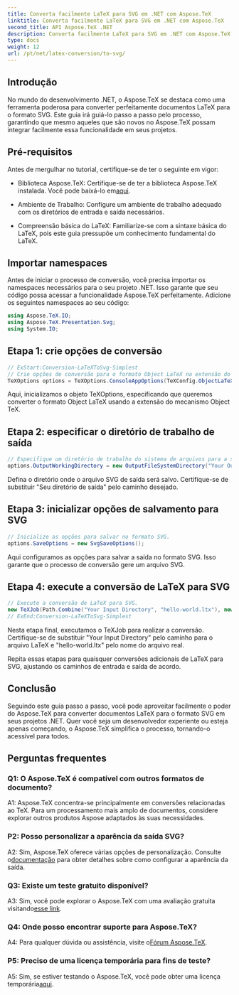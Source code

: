 ```yaml
---
title: Converta facilmente LaTeX para SVG em .NET com Aspose.TeX
linktitle: Converta facilmente LaTeX para SVG em .NET com Aspose.TeX
second_title: API Aspose.TeX .NET
description: Converta facilmente LaTeX para SVG em .NET com Aspose.TeX. Simplifique o processamento de documentos com esta biblioteca intuitiva e poderosa.
type: docs
weight: 12
url: /pt/net/latex-conversion/to-svg/
---
```

## Introdução

No mundo do desenvolvimento .NET, o Aspose.TeX se destaca como uma ferramenta poderosa para converter perfeitamente documentos LaTeX para o formato SVG. Este guia irá guiá-lo passo a passo pelo processo, garantindo que mesmo aqueles que são novos no Aspose.TeX possam integrar facilmente essa funcionalidade em seus projetos.

## Pré-requisitos

Antes de mergulhar no tutorial, certifique-se de ter o seguinte em vigor:

-  Biblioteca Aspose.TeX: Certifique-se de ter a biblioteca Aspose.TeX instalada. Você pode baixá-lo em[aqui](https://releases.aspose.com/tex/net/).

- Ambiente de Trabalho: Configure um ambiente de trabalho adequado com os diretórios de entrada e saída necessários.

- Compreensão básica do LaTeX: Familiarize-se com a sintaxe básica do LaTeX, pois este guia pressupõe um conhecimento fundamental do LaTeX.

## Importar namespaces

Antes de iniciar o processo de conversão, você precisa importar os namespaces necessários para o seu projeto .NET. Isso garante que seu código possa acessar a funcionalidade Aspose.TeX perfeitamente. Adicione os seguintes namespaces ao seu código:

```csharp
using Aspose.TeX.IO;
using Aspose.TeX.Presentation.Svg;
using System.IO;
```

## Etapa 1: crie opções de conversão

```csharp
// ExStart:Conversion-LaTeXToSvg-Simplest
// Crie opções de conversão para o formato Object LaTeX na extensão do mecanismo Object TeX.
TeXOptions options = TeXOptions.ConsoleAppOptions(TeXConfig.ObjectLaTeX);
```

Aqui, inicializamos o objeto TeXOptions, especificando que queremos converter o formato Object LaTeX usando a extensão do mecanismo Object TeX.

## Etapa 2: especificar o diretório de trabalho de saída

```csharp
// Especifique um diretório de trabalho do sistema de arquivos para a saída.
options.OutputWorkingDirectory = new OutputFileSystemDirectory("Your Output Directory");
```

Defina o diretório onde o arquivo SVG de saída será salvo. Certifique-se de substituir "Seu diretório de saída" pelo caminho desejado.

## Etapa 3: inicializar opções de salvamento para SVG

```csharp
// Inicialize as opções para salvar no formato SVG.
options.SaveOptions = new SvgSaveOptions();
```

Aqui configuramos as opções para salvar a saída no formato SVG. Isso garante que o processo de conversão gere um arquivo SVG.

## Etapa 4: execute a conversão de LaTeX para SVG

```csharp
// Execute a conversão de LaTeX para SVG.
new TeXJob(Path.Combine("Your Input Directory", "hello-world.ltx"), new SvgDevice(), options).Run();
// ExEnd:Conversion-LaTeXToSvg-Simplest
```

Nesta etapa final, executamos o TeXJob para realizar a conversão. Certifique-se de substituir "Your Input Directory" pelo caminho para o arquivo LaTeX e "hello-world.ltx" pelo nome do arquivo real.

Repita essas etapas para quaisquer conversões adicionais de LaTeX para SVG, ajustando os caminhos de entrada e saída de acordo.

## Conclusão

Seguindo este guia passo a passo, você pode aproveitar facilmente o poder do Aspose.TeX para converter documentos LaTeX para o formato SVG em seus projetos .NET. Quer você seja um desenvolvedor experiente ou esteja apenas começando, o Aspose.TeX simplifica o processo, tornando-o acessível para todos.

## Perguntas frequentes

### Q1: O Aspose.TeX é compatível com outros formatos de documento?

A1: Aspose.TeX concentra-se principalmente em conversões relacionadas ao TeX. Para um processamento mais amplo de documentos, considere explorar outros produtos Aspose adaptados às suas necessidades.

### P2: Posso personalizar a aparência da saída SVG?

 A2: Sim, Aspose.TeX oferece várias opções de personalização. Consulte o[documentação](https://reference.aspose.com/tex/net/) para obter detalhes sobre como configurar a aparência da saída.

### Q3: Existe um teste gratuito disponível?

 A3: Sim, você pode explorar o Aspose.TeX com uma avaliação gratuita visitando[esse link](https://releases.aspose.com/).

### Q4: Onde posso encontrar suporte para Aspose.TeX?

 A4: Para qualquer dúvida ou assistência, visite o[Fórum Aspose.TeX](https://forum.aspose.com/c/tex/47).

### P5: Preciso de uma licença temporária para fins de teste?

 A5: Sim, se estiver testando o Aspose.TeX, você pode obter uma licença temporária[aqui](https://purchase.aspose.com/temporary-license/).